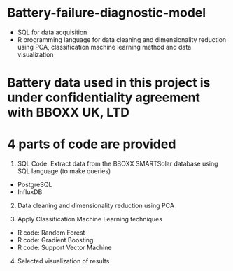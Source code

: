 # Battery-failure-diagnostic-model
- SQL for data acquisition
- R programming language for data cleaning and dimensionality reduction using PCA, classification machine learning method and data visualization

# Battery data used in this project is under confidentiality agreement with BBOXX UK, LTD
# 4 parts of code are provided

1. SQL Code: Extract data from the BBOXX SMARTSolar database using SQL language (to make queries)
- PostgreSQL
- InfluxDB

2. Data cleaning and dimensionality reduction using PCA

3. Apply Classification Machine Learning techniques
 - R code: Random Forest
 - R code: Gradient Boosting
 - R code: Support Vector Machine

4. Selected visualization of results

